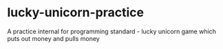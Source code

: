 # lucky-unicorn-practice
A practice internal for programming standard - lucky unicorn game which puts out money and pulls money 
